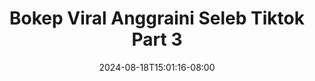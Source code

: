 --- 
title: "Bokep Viral Anggraini Seleb Tiktok Part 3"
description: "video  video bokep Bokep Viral Anggraini Seleb Tiktok Part 3 yandek durasi panjang baru"
date: 2024-08-18T15:01:16-08:00
file_code: "hj500rrbizx1"
draft: false
cover: "2nyb8qi8yuhdhfyw.jpg"
tags: ["Bokep", "Viral", "Anggraini", "Seleb", "Tiktok", "Part", "bokep-indo", "bokep-viral", "bokep-ig"]
length: 210
fld_id: "1483144"
foldername: "Anggraini"
categories: ["Anggraini"]
views: 0
---